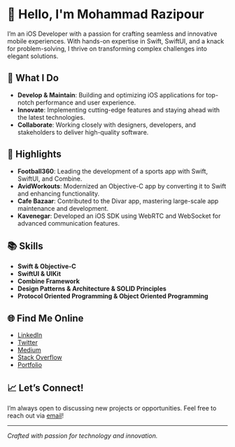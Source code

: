 # 👋 Hello, I'm Mohammad Razipour

I’m an iOS Developer with a passion for crafting seamless and innovative mobile experiences. With hands-on expertise in Swift, SwiftUI, and a knack for problem-solving, I thrive on transforming complex challenges into elegant solutions.

## 🚀 What I Do

- **Develop & Maintain**: Building and optimizing iOS applications for top-notch performance and user experience.
- **Innovate**: Implementing cutting-edge features and staying ahead with the latest technologies.
- **Collaborate**: Working closely with designers, developers, and stakeholders to deliver high-quality software.

## 🌟 Highlights

- **Football360**: Leading the development of a sports app with Swift, SwiftUI, and Combine.
- **AvidWorkouts**: Modernized an Objective-C app by converting it to Swift and enhancing functionality.
- **Cafe Bazaar**: Contributed to the Divar app, mastering large-scale app maintenance and development.
- **Kavenegar**: Developed an iOS SDK using WebRTC and WebSocket for advanced communication features.

## 📚 Skills

- **Swift & Objective-C**
- **SwiftUI & UIKit**
- **Combine Framework**
- **Design Patterns & Architecture & SOLID Principles**
- **Protocol Oriented Programming & Object Oriented Programming**

## 🌐 Find Me Online

- [LinkedIn](https://www.linkedin.com/in/razipour1993/)
- [Twitter](https://twitter.com/razipour1993)
- [Medium](https://medium.com/@razipour1993)
- [Stack Overflow](https://stackoverflow.com/users/4493995/mohammad-razipour)
- [Portfolio](https://razipour.ir)

## 📈 Let’s Connect!

I’m always open to discussing new projects or opportunities. Feel free to reach out via [email](mailto:razipour1993@gmail.com)!

---
*Crafted with passion for technology and innovation.*
